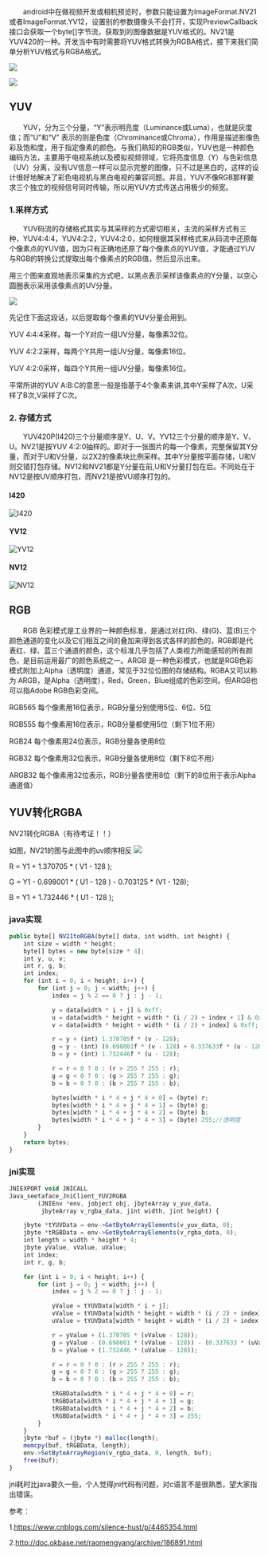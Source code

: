 &emsp;&emsp;android中在做视频开发或相机预览时，参数只能设置为ImageFormat.NV21或者ImageFormat.YV12，设置别的参数摄像头不会打开，实现PreviewCallback接口会获取一个byte[]字节流，获取到的图像数据是YUV格式的。NV21是YUV420的一种。开发当中有时需要将YUV格式转换为RGBA格式，接下来我们简单分析YUV格式与RGBA格式。

![](http://img.blog.csdn.net/20180122220253998?watermark/2/text/aHR0cDovL2Jsb2cuY3Nkbi5uZXQvcXFfMzYyOTkyMTA=/font/5a6L5L2T/fontsize/400/fill/I0JBQkFCMA==/dissolve/70/gravity/SouthEast)

![](http://img.blog.csdn.net/20180122215739703?watermark/2/text/aHR0cDovL2Jsb2cuY3Nkbi5uZXQvcXFfMzYyOTkyMTA=/font/5a6L5L2T/fontsize/400/fill/I0JBQkFCMA==/dissolve/70/gravity/SouthEast)
## YUV
&emsp;&emsp;YUV，分为三个分量，“Y”表示明亮度（Luminance或Luma），也就是灰度值；而“U”和“V” 表示的则是色度（Chrominance或Chroma），作用是描述影像色彩及饱和度，用于指定像素的颜色。与我们熟知的RGB类似，YUV也是一种颜色编码方法，主要用于电视系统以及模拟视频领域，它将亮度信息（Y）与色彩信息（UV）分离，没有UV信息一样可以显示完整的图像，只不过是黑白的，这样的设计很好地解决了彩色电视机与黑白电视的兼容问题。并且，YUV不像RGB那样要求三个独立的视频信号同时传输，所以用YUV方式传送占用极少的频宽。
### 1.采样方式
&emsp;&emsp;YUV码流的存储格式其实与其采样的方式密切相关，主流的采样方式有三种，YUV4:4:4，YUV4:2:2，YUV4:2:0，如何根据其采样格式来从码流中还原每个像素点的YUV值，因为只有正确地还原了每个像素点的YUV值，才能通过YUV与RGB的转换公式提取出每个像素点的RGB值，然后显示出来。

用三个图来直观地表示采集的方式吧，以黑点表示采样该像素点的Y分量，以空心圆圈表示采用该像素点的UV分量。

![](http://img.blog.csdn.net/20180123212229443?watermark/2/text/aHR0cDovL2Jsb2cuY3Nkbi5uZXQvcXFfMzYyOTkyMTA=/font/5a6L5L2T/fontsize/400/fill/I0JBQkFCMA==/dissolve/70/gravity/SouthEast)

先记住下面这段话，以后提取每个像素的YUV分量会用到。

YUV 4:4:4采样，每一个Y对应一组UV分量，每像素32位。

YUV 4:2:2采样，每两个Y共用一组UV分量，每像素16位。

YUV 4:2:0采样，每四个Y共用一组UV分量，每像素16位。

平常所讲的YUV A:B:C的意思一般是指基于4个象素来讲,其中Y采样了A次，U采样了B次,V采样了C次。
### 2. 存储方式
&emsp;&emsp;YUV420P(I420)三个分量顺序是Y、U、V。YV12三个分量的顺序是Y、V、U。NV21是按YUV 4:2:0抽样的。即对于一张图片的每一个像素，完整保留其Y分量，而对于U和V分量，以2X2的像素块比例采样。其中Y分量按平面存储，U和V则交错打包存储。NV12和NV21都是Y分量在前,U和V分量打包在后。不同处在于NV12是按UV顺序打包，而NV21是按VU顺序打包的。
#### I420
![I420](http://img.blog.csdn.net/20180123212550260?watermark/2/text/aHR0cDovL2Jsb2cuY3Nkbi5uZXQvcXFfMzYyOTkyMTA=/font/5a6L5L2T/fontsize/400/fill/I0JBQkFCMA==/dissolve/70/gravity/SouthEast)
#### YV12
![YV12](http://img.blog.csdn.net/20180123212327975?watermark/2/text/aHR0cDovL2Jsb2cuY3Nkbi5uZXQvcXFfMzYyOTkyMTA=/font/5a6L5L2T/fontsize/400/fill/I0JBQkFCMA==/dissolve/70/gravity/SouthEast)
#### NV12
![NV12](http://img.blog.csdn.net/20180123212829331?watermark/2/text/aHR0cDovL2Jsb2cuY3Nkbi5uZXQvcXFfMzYyOTkyMTA=/font/5a6L5L2T/fontsize/400/fill/I0JBQkFCMA==/dissolve/70/gravity/SouthEast)

## RGB
&emsp;&emsp;RGB 色彩模式是工业界的一种颜色标准，是通过对红(R)、绿(G)、蓝(B)三个颜色通道的变化以及它们相互之间的叠加来得到各式各样的颜色的，RGB即是代表红、绿、蓝三个通道的颜色，这个标准几乎包括了人类视力所能感知的所有颜色，是目前运用最广的颜色系统之一。ARGB 是一种色彩模式，也就是RGB色彩模式附加上Alpha（透明度）通道，常见于32位位图的存储结构。RGBA又可以称为 ARGB，是Alpha（透明度），Red，Green，Blue组成的色彩空间。但ARGB也可以指Adobe RGB色彩空间。

RGB565    每个像素用16位表示，RGB分量分别使用5位、6位、5位

RGB555    每个像素用16位表示，RGB分量都使用5位（剩下1位不用）

RGB24    每个像素用24位表示，RGB分量各使用8位

RGB32    每个像素用32位表示，RGB分量各使用8位（剩下8位不用）

ARGB32    每个像素用32位表示，RGB分量各使用8位（剩下的8位用于表示Alpha通道值）

## YUV转化RGBA
NV21转化RGBA（有待考证！！）

如图，NV21的图与此图中的uv顺序相反
![](http://img.blog.csdn.net/20180123223009492?watermark/2/text/aHR0cDovL2Jsb2cuY3Nkbi5uZXQvcXFfMzYyOTkyMTA=/font/5a6L5L2T/fontsize/400/fill/I0JBQkFCMA==/dissolve/70/gravity/SouthEast)

R = Y1 + 1.370705 * ( V1 - 128 );

G = Y1 -  0.698001 * ( U1 - 128 )  - 0.703125 * (V1 - 128);

B = Y1 + 1.732446 * ( U1 - 128 );



### java实现
```js
public byte[] NV21toRGBA(byte[] data, int width, int height) {
    int size = width * height;
    byte[] bytes = new byte[size * 4];
    int y, u, v;
    int r, g, b;
    int index;
    for (int i = 0; i < height; i++) {
        for (int j = 0; j < width; j++) {
            index = j % 2 == 0 ? j : j - 1;

            y = data[width * i + j] & 0xff;
            u = data[width * height + width * (i / 2) + index + 1] & 0xff;
            v = data[width * height + width * (i / 2) + index] & 0xff;

            r = y + (int) 1.370705f * (v - 128);
            g = y - (int) (0.698001f * (v - 128) + 0.337633f * (u - 128));
            b = y + (int) 1.732446f * (u - 128);

            r = r < 0 ? 0 : (r > 255 ? 255 : r);
            g = g < 0 ? 0 : (g > 255 ? 255 : g);
            b = b < 0 ? 0 : (b > 255 ? 255 : b);

            bytes[width * i * 4 + j * 4 + 0] = (byte) r;
            bytes[width * i * 4 + j * 4 + 1] = (byte) g;
            bytes[width * i * 4 + j * 4 + 2] = (byte) b;
            bytes[width * i * 4 + j * 4 + 3] = (byte) 255;//透明度
        }
    }
    return bytes;
}
```
### jni实现
```js
JNIEXPORT void JNICALL
Java_seetaface_JniClient_YUV2RGBA
        (JNIEnv *env, jobject obj, jbyteArray v_yuv_data,
         jbyteArray v_rgba_data, jint width, jint height) {

    jbyte *tYUVData = env->GetByteArrayElements(v_yuv_data, 0);
    jbyte *tRGBData = env->GetByteArrayElements(v_rgba_data, 0);
    int length = width * height * 4;
    jbyte yValue, vValue, uValue;
    int index;
    int r, g, b;

    for (int i = 0; i < height; i++) {
        for (int j = 0; j < width; j++) {
            index = j % 2 == 0 ? j : j - 1;

            yValue = tYUVData[width * i + j];
            vValue = tYUVData[width * height + width * (i / 2) + index];
            uValue = tYUVData[width * height + width * (i / 2) + index + 1];

            r = yValue + (1.370705 * (vValue - 128));
            g = yValue - (0.698001 * (vValue - 128)) - (0.337633 * (uValue - 128));
            b = yValue + (1.732446 * (uValue - 128));

            r = r < 0 ? 0 : (r > 255 ? 255 : r);
            g = g < 0 ? 0 : (g > 255 ? 255 : g);
            b = b < 0 ? 0 : (b > 255 ? 255 : b);

            tRGBData[width * i * 4 + j * 4 + 0] = r;
            tRGBData[width * i * 4 + j * 4 + 1] = g;
            tRGBData[width * i * 4 + j * 4 + 2] = b;
            tRGBData[width * i * 4 + j * 4 + 3] = 255;
        }
    }
    jbyte *buf = (jbyte *) malloc(length);
    memcpy(buf, tRGBData, length);
    env->SetByteArrayRegion(v_rgba_data, 0, length, buf);
    free(buf);
}
```
jni耗时比java要久一些，个人觉得jni代码有问题，对c语言不是很熟悉，望大家指出错误。

参考：

1.https://www.cnblogs.com/silence-hust/p/4465354.html

2.http://doc.okbase.net/raomengyang/archive/186891.html
